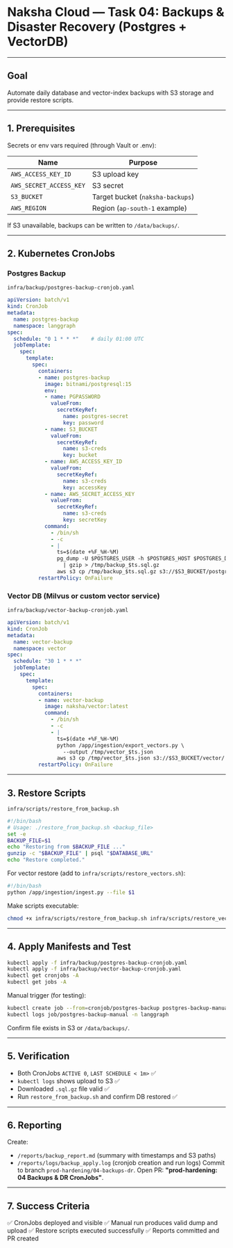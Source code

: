 # Naksha Cloud — Task 04: Backups & Disaster Recovery (Postgres + VectorDB)

---

## Goal
Automate daily database and vector-index backups with S3 storage and provide restore scripts.

---

## 1. Prerequisites
Secrets or env vars required (through Vault or .env):

| Name | Purpose |
|------|----------|
| `AWS_ACCESS_KEY_ID` | S3 upload key |
| `AWS_SECRET_ACCESS_KEY` | S3 secret |
| `S3_BUCKET` | Target bucket (`naksha-backups`) |
| `AWS_REGION` | Region (`ap-south-1` example) |

If S3 unavailable, backups can be written to `/data/backups/`.

---

## 2. Kubernetes CronJobs

### Postgres Backup
`infra/backup/postgres-backup-cronjob.yaml`

```yaml
apiVersion: batch/v1
kind: CronJob
metadata:
  name: postgres-backup
  namespace: langgraph
spec:
  schedule: "0 1 * * *"    # daily 01:00 UTC
  jobTemplate:
    spec:
      template:
        spec:
          containers:
          - name: postgres-backup
            image: bitnami/postgresql:15
            env:
            - name: PGPASSWORD
              valueFrom:
                secretKeyRef:
                  name: postgres-secret
                  key: password
            - name: S3_BUCKET
              valueFrom:
                secretKeyRef:
                  name: s3-creds
                  key: bucket
            - name: AWS_ACCESS_KEY_ID
              valueFrom:
                secretKeyRef:
                  name: s3-creds
                  key: accessKey
            - name: AWS_SECRET_ACCESS_KEY
              valueFrom:
                secretKeyRef:
                  name: s3-creds
                  key: secretKey
            command:
              - /bin/sh
              - -c
              - |
                ts=$(date +%F_%H-%M)
                pg_dump -U $POSTGRES_USER -h $POSTGRES_HOST $POSTGRES_DB \
                  | gzip > /tmp/backup_$ts.sql.gz
                aws s3 cp /tmp/backup_$ts.sql.gz s3://$S3_BUCKET/postgres/
          restartPolicy: OnFailure
```

### Vector DB (Milvus or custom vector service)

`infra/backup/vector-backup-cronjob.yaml`

```yaml
apiVersion: batch/v1
kind: CronJob
metadata:
  name: vector-backup
  namespace: vector
spec:
  schedule: "30 1 * * *"
  jobTemplate:
    spec:
      template:
        spec:
          containers:
          - name: vector-backup
            image: naksha/vector:latest
            command:
              - /bin/sh
              - -c
              - |
                ts=$(date +%F_%H-%M)
                python /app/ingestion/export_vectors.py \
                  --output /tmp/vector_$ts.json
                aws s3 cp /tmp/vector_$ts.json s3://$S3_BUCKET/vector/
          restartPolicy: OnFailure
```

---

## 3. Restore Scripts

`infra/scripts/restore_from_backup.sh`

```bash
#!/bin/bash
# Usage: ./restore_from_backup.sh <backup_file>
set -e
BACKUP_FILE=$1
echo "Restoring from $BACKUP_FILE ..."
gunzip -c "$BACKUP_FILE" | psql "$DATABASE_URL"
echo "Restore completed."
```

For vector restore (add to `infra/scripts/restore_vectors.sh`):

```bash
#!/bin/bash
python /app/ingestion/ingest.py --file $1
```

Make scripts executable:

```bash
chmod +x infra/scripts/restore_from_backup.sh infra/scripts/restore_vectors.sh
```

---

## 4. Apply Manifests and Test

```bash
kubectl apply -f infra/backup/postgres-backup-cronjob.yaml
kubectl apply -f infra/backup/vector-backup-cronjob.yaml
kubectl get cronjobs -A
kubectl get jobs -A
```

Manual trigger (for testing):

```bash
kubectl create job --from=cronjob/postgres-backup postgres-backup-manual -n langgraph
kubectl logs job/postgres-backup-manual -n langgraph
```

Confirm file exists in S3 or `/data/backups/`.

---

## 5. Verification

* Both CronJobs `ACTIVE 0`, `LAST SCHEDULE < 1m>` ✅
* `kubectl logs` shows upload to S3 ✅
* Downloaded `.sql.gz` file valid ✅
* Run `restore_from_backup.sh` and confirm DB restored ✅

---

## 6. Reporting

Create:

* `/reports/backup_report.md` (summary with timestamps and S3 paths)
* `/reports/logs/backup_apply.log` (cronjob creation and run logs)
  Commit to branch `prod-hardening/04-backups-dr`.
  Open PR: **"prod-hardening: 04 Backups & DR CronJobs"**.

---

## 7. Success Criteria

✅ CronJobs deployed and visible
✅ Manual run produces valid dump and upload
✅ Restore scripts executed successfully
✅ Reports committed and PR created
